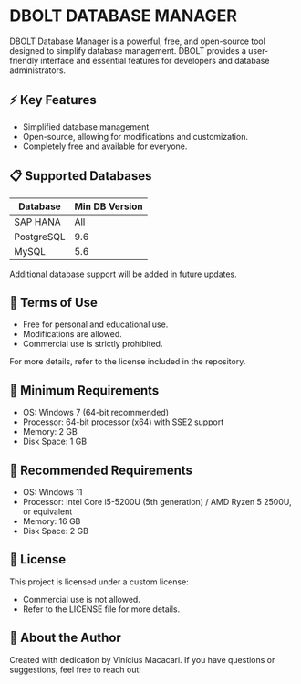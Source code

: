 # DBOLT DATABASE MANAGER

DBOLT Database Manager is a powerful, free, and open-source tool designed to simplify database management. DBOLT provides a user-friendly interface and essential features for developers and database administrators.

## ⚡ Key Features
- Simplified database management.
- Open-source, allowing for modifications and customization.
- Completely free and available for everyone.

## 📋 Supported Databases

| Database   | Min DB Version |
| ---------- | -------------- |
| SAP HANA   | All            |
| PostgreSQL | 9.6            |
| MySQL      | 5.6            |


Additional database support will be added in future updates.

## 🛑 Terms of Use
- Free for personal and educational use.
- Modifications are allowed.
- Commercial use is strictly prohibited.

For more details, refer to the license included in the repository.

## 🔧 Minimum Requirements
- OS: Windows 7 (64-bit recommended)
- Processor: 64-bit processor (x64) with SSE2 support
- Memory: 2 GB
- Disk Space: 1 GB

## 🔧 Recommended Requirements

- OS: Windows 11
- Processor: Intel Core i5-5200U (5th generation) / AMD Ryzen 5 2500U, or equivalent
- Memory: 16 GB
- Disk Space: 2 GB

## 📖 License
This project is licensed under a custom license:
- Commercial use is not allowed.
- Refer to the LICENSE file for more details.

## 🚀 About the Author
Created with dedication by Vinícius Macacari. If you have questions or suggestions, feel free to reach out!